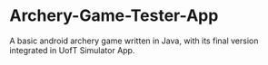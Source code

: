 # Archery-Game-Tester-App

A basic android archery game written in Java, with its final version integrated in UofT Simulator App.
